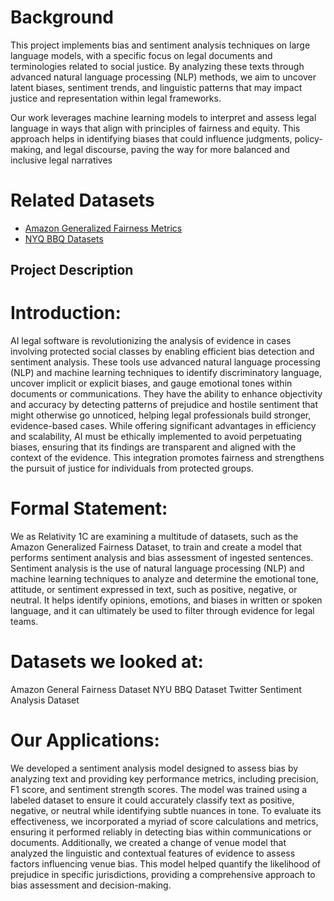 # Background
This project implements bias and sentiment analysis techniques on large language models, with a specific focus on legal documents and terminologies related to social justice. By analyzing these texts through advanced natural language processing (NLP) methods, we aim to uncover latent biases, sentiment trends, and linguistic patterns that may impact justice and representation within legal frameworks.

Our work leverages machine learning models to interpret and assess legal language in ways that align with principles of fairness and equity. This approach helps in identifying biases that could influence judgments, policy-making, and legal discourse, paving the way for more balanced and inclusive legal narratives

# Related Datasets
- [Amazon Generalized Fairness Metrics](https://github.com/amazon-science/generalized-fairness-metrics/tree/main)
- [NYQ BBQ Datasets](https://github.com/nyu-mll/BBQ)

## Project Description

# Introduction: 
AI legal software is revolutionizing the analysis of evidence in cases involving protected social classes by enabling efficient bias detection and sentiment analysis. These tools use advanced natural language processing (NLP) and machine learning techniques to identify discriminatory language, uncover implicit or explicit biases, and gauge emotional tones within documents or communications. They have the ability to enhance objectivity and accuracy by detecting patterns of prejudice and hostile sentiment that might otherwise go unnoticed, helping legal professionals build stronger, evidence-based cases. While offering significant advantages in efficiency and scalability, AI must be ethically implemented to avoid perpetuating biases, ensuring that its findings are transparent and aligned with the context of the evidence. This integration promotes fairness and strengthens the pursuit of justice for individuals from protected groups.

# Formal Statement:
We as Relativity 1C are examining a multitude of datasets, such as the Amazon Generalized Fairness Dataset, to train and create a model that performs sentiment analysis and bias assessment of ingested sentences. Sentiment analysis is the use of natural language processing (NLP) and machine learning techniques to analyze and determine the emotional tone, attitude, or sentiment expressed in text, such as positive, negative, or neutral. It helps identify opinions, emotions, and biases in written or spoken language, and it can ultimately be used to filter through evidence for legal teams. 

# Datasets we looked at:
Amazon General Fairness Dataset
NYU BBQ Dataset
Twitter Sentiment Analysis Dataset

# Our Applications:
We developed a sentiment analysis model designed to assess bias by analyzing text and providing key performance metrics, including precision, F1 score, and sentiment strength scores. The model was trained using a labeled dataset to ensure it could accurately classify text as positive, negative, or neutral while identifying subtle nuances in tone. To evaluate its effectiveness, we incorporated a myriad of score calculations and metrics, ensuring it performed reliably in detecting bias within communications or documents. Additionally, we created a change of venue model that analyzed the linguistic and contextual features of evidence to assess factors influencing venue bias. This model helped quantify the likelihood of prejudice in specific jurisdictions, providing a comprehensive approach to bias assessment and decision-making.
